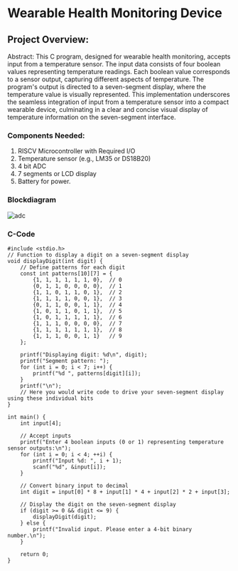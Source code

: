 # Wearable Health Monitoring Device

## Project Overview:

Abstract:
This C program, designed for wearable health monitoring, accepts input from a temperature sensor. The input data consists of four boolean values representing temperature readings. Each boolean value corresponds to a sensor output, capturing different aspects of temperature. The program's output is directed to a seven-segment display, where the temperature value is visually represented. This implementation underscores the seamless integration of input from a temperature sensor into a compact wearable device, culminating in a clear and concise visual display of temperature information on the seven-segment interface.
### Components Needed:
1. RISCV Microcontroller with Required I/O
2. Temperature sensor (e.g., LM35 or DS18B20)
3. 4 bit ADC
4. 7 segments or LCD display
5. Battery for power.


### Blockdiagram
![adc](https://github.com/Daniel4bit/RISC-V_HDP/assets/65249875/fcf3ed61-966d-44d1-beed-f04129e50c1f)

### C-Code
```
#include <stdio.h>
// Function to display a digit on a seven-segment display
void displayDigit(int digit) {
    // Define patterns for each digit
    const int patterns[10][7] = {
        {1, 1, 1, 1, 1, 1, 0},  // 0
        {0, 1, 1, 0, 0, 0, 0},  // 1
        {1, 1, 0, 1, 1, 0, 1},  // 2
        {1, 1, 1, 1, 0, 0, 1},  // 3
        {0, 1, 1, 0, 0, 1, 1},  // 4
        {1, 0, 1, 1, 0, 1, 1},  // 5
        {1, 0, 1, 1, 1, 1, 1},  // 6
        {1, 1, 1, 0, 0, 0, 0},  // 7
        {1, 1, 1, 1, 1, 1, 1},  // 8
        {1, 1, 1, 0, 0, 1, 1}   // 9
    };

    printf("Displaying digit: %d\n", digit);
    printf("Segment pattern: ");
    for (int i = 0; i < 7; i++) {
        printf("%d ", patterns[digit][i]);
    }
    printf("\n");
    // Here you would write code to drive your seven-segment display using these individual bits
}

int main() {
    int input[4];

    // Accept inputs
    printf("Enter 4 boolean inputs (0 or 1) representing temperature sensor outputs:\n");
    for (int i = 0; i < 4; ++i) {
        printf("Input %d: ", i + 1);
        scanf("%d", &input[i]);
    }

    // Convert binary input to decimal
    int digit = input[0] * 8 + input[1] * 4 + input[2] * 2 + input[3];

    // Display the digit on the seven-segment display
    if (digit >= 0 && digit <= 9) {
        displayDigit(digit);
    } else {
        printf("Invalid input. Please enter a 4-bit binary number.\n");
    }

    return 0;
}
```


